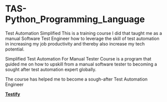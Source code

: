 # TAS-Python_Programming_Language
Test Automation Simplified
This is a training course I did that taught me as a manual Software Test Engineer how to leverage the skill of test automation in increasing my job productivity and thereby also increase my tech potential.

Simplified Test Automation For Manual Tester Course is a program that guided me on how to upskill from a manual software tester to becoming a sought after test automation expert globally.

The course has helped me to become a sough-after Test Automation Engineer

[**Testify**](https://www.testifyltd.com/)
